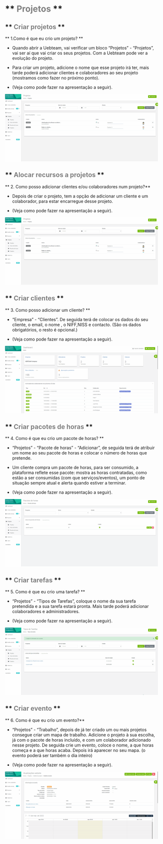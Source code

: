 #  ** <span style="color:Grey">Projetos</span> **

## ** <span style="color:Grey">Criar projetos</span> **

** 1.Como é que eu crio um projeto? **

- Quando abrir a Uebteam, vai verificar um bloco “Projetos” - “Projetos”, vai ser aí que vai criar os seus projetos.  Com a Uebteam pode ver a evolução do projeto. 

- Para criar um projeto, adicione o nome que esse projeto irá ter, mais tarde poderá adicionar clientes e colaboradores ao seu projeto (mostramos como fazer no próximo ponto).

- (Veja como pode fazer na apresentação a seguir). 


![Gif](/imagem/26.gif)


## ** <span style="color:Grey">Alocar recursos a projetos</span> **

** 2. Como posso adicionar clientes e/ou colaboradores num projeto?**

- Depois de criar o projeto, tem a opção de adicionar um cliente e um colaborador, para estar encarregue desse projeto. 

- (Veja como pode fazer na apresentação a seguir). 


![Gif](/imagem/26.gif)


## ** <span style="color:Grey">Criar clientes</span> **

 ** 3. Como posso adicionar um cliente? **

  - “Empresa” - “Clientes”. De seguida terá de colocar os dados do seu cliente, o email, o nome , o NIFF,NISS e contacto. (São os dados obrigatórios, o resto é opcional.) 

- (Veja como pode fazer na apresentação a seguir). 

![Gif](/imagem/3.gif)



## ** <span style="color:Grey"> Criar pacotes de horas</span> **


** 4. Como é que eu crio um pacote de horas? **

 - “Projetos” - “Pacote de horas” - “Adicionar”, de seguida terá de atribuir um nome ao seu pacote de horas e colocar o número de horas que pretende. 

 - Um cliente compra um pacote de horas, para ser consumido, a plataforma reflete esse pacote: mostra as horas contratadas, como estão a ser consumidas (com que serviços/eventos), um ponto de situação sempre atual e alerta quando estiver a terminar. 

- (Veja como pode fazer na apresentação a seguir). 

![Gif](/imagem/28.gif)




## ** <span style="color:Grey">Criar tarefas</span> **


** 5. Como é que eu crio uma tarefa? **

    
 - “Projetos” - “Tipos de Tarefas”, coloque o nome da sua tarefa pretendida e a sua tarefa estará pronta. Mais tarde poderá adicionar colaboradores e administradores. 


 - (Veja como pode fazer na apresentação a seguir). 
 
 
 ![Gif](/imagem/27.gif)


 



##  ** <span style="color:Grey">Criar evento</span> **

** 6.  Como é que eu crio um evento?**

- “Projetos” - “Trabalho”, depois de já ter criado um ou mais projetos consegue criar um mapa de trabalho. Adicione o projeto à sua escolha, já com o pacote de horas incluído, e com um colaborador adicionado nesse projeto. De seguida crie um evento, coloce o nome, a que horas começa e a que horas acaba. Depois irá aparecer no seu mapa. (o evento poderá ser também o dia inteiro)

- (Veja como pode fazer na apresentação a seguir). 
 

![Gif](/imagem/29.gif)
